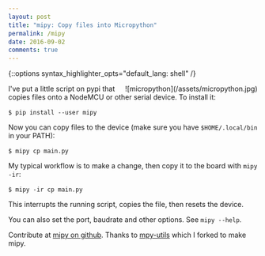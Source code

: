 ```yaml
---
layout: post
title: "mipy: Copy files into Micropython"
permalink: /mipy
date: 2016-09-02
comments: true
---
```

{::options syntax_highlighter_opts="default_lang: shell" /}

<div style="float: right" markdown="1">
![micropython](/assets/micropython.jpg)
</div>

I've put a little script on pypi that copies files onto a NodeMCU or other
serial device. To install it:

    $ pip install --user mipy

Now you can copy files to the device (make sure you have `$HOME/.local/bin` in your
PATH):

    $ mipy cp main.py

My typical workflow is to make a change, then copy it to the board with `mipy
-ir`:

    $ mipy -ir cp main.py

This interrupts the running script, copies the file, then resets the device.

You can also set the port, baudrate and other options. See `mipy --help`.

Contribute at [mipy on github](https://github.com/bcb/mipy). Thanks to
[mpy-utils](https://github.com/nickzoic/mpy-utils) which I forked to make mipy.
